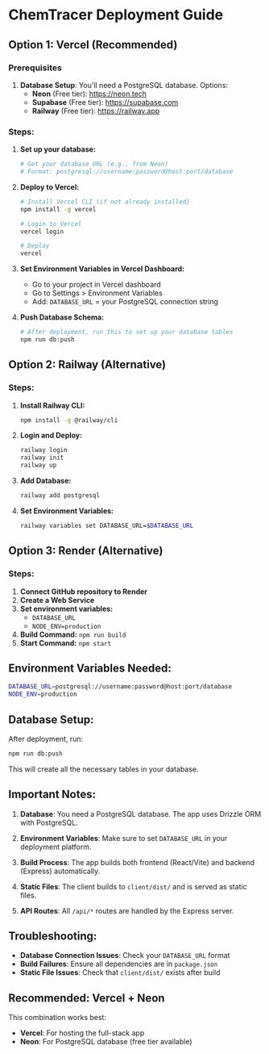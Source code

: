 # ChemTracer Deployment Guide

## Option 1: Vercel (Recommended)

### Prerequisites
1. **Database Setup**: You'll need a PostgreSQL database. Options:
   - **Neon** (Free tier): https://neon.tech
   - **Supabase** (Free tier): https://supabase.com
   - **Railway** (Free tier): https://railway.app

### Steps:

1. **Set up your database:**
   ```bash
   # Get your database URL (e.g., from Neon)
   # Format: postgresql://username:password@host:port/database
   ```

2. **Deploy to Vercel:**
   ```bash
   # Install Vercel CLI (if not already installed)
   npm install -g vercel
   
   # Login to Vercel
   vercel login
   
   # Deploy
   vercel
   ```

3. **Set Environment Variables in Vercel Dashboard:**
   - Go to your project in Vercel dashboard
   - Go to Settings > Environment Variables
   - Add: `DATABASE_URL` = your PostgreSQL connection string

4. **Push Database Schema:**
   ```bash
   # After deployment, run this to set up your database tables
   npm run db:push
   ```

## Option 2: Railway (Alternative)

### Steps:

1. **Install Railway CLI:**
   ```bash
   npm install -g @railway/cli
   ```

2. **Login and Deploy:**
   ```bash
   railway login
   railway init
   railway up
   ```

3. **Add Database:**
   ```bash
   railway add postgresql
   ```

4. **Set Environment Variables:**
   ```bash
   railway variables set DATABASE_URL=$DATABASE_URL
   ```

## Option 3: Render (Alternative)

### Steps:

1. **Connect GitHub repository to Render**
2. **Create a Web Service**
3. **Set environment variables:**
   - `DATABASE_URL`
   - `NODE_ENV=production`
4. **Build Command:** `npm run build`
5. **Start Command:** `npm start`

## Environment Variables Needed:

```bash
DATABASE_URL=postgresql://username:password@host:port/database
NODE_ENV=production
```

## Database Setup:

After deployment, run:
```bash
npm run db:push
```

This will create all the necessary tables in your database.

## Important Notes:

1. **Database**: You need a PostgreSQL database. The app uses Drizzle ORM with PostgreSQL.

2. **Environment Variables**: Make sure to set `DATABASE_URL` in your deployment platform.

3. **Build Process**: The app builds both frontend (React/Vite) and backend (Express) automatically.

4. **Static Files**: The client builds to `client/dist/` and is served as static files.

5. **API Routes**: All `/api/*` routes are handled by the Express server.

## Troubleshooting:

- **Database Connection Issues**: Check your `DATABASE_URL` format
- **Build Failures**: Ensure all dependencies are in `package.json`
- **Static File Issues**: Check that `client/dist/` exists after build

## Recommended: Vercel + Neon

This combination works best:
- **Vercel**: For hosting the full-stack app
- **Neon**: For PostgreSQL database (free tier available)
